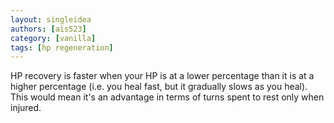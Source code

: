```yaml
---
layout: singleidea
authors: [ais523]
category: [vanilla]
tags: [hp regeneration]
---
```

HP recovery is faster when your HP is at a lower percentage than it is at a
higher percentage (i.e. you heal fast, but it gradually slows as you heal). This
would mean it's an advantage in terms of turns spent to rest only when injured.

